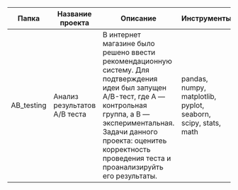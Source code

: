 | Папка | Название проекта | Описание | Инструменты |
| ----- | ---------------- | -------- | ----------- |
| AB_testing | Анализ результатов A/B теста | В интернет магазине было решено ввести рекомендационную систему. Для подтверждения идеи был запущен A/B-тест, где A — контрольная группа, а B — экспериментальная. Задачи данного проекта: оценитеь корректность проведения теста и проанализируйть его результаты. | pandas, numpy, matplotlib, pyplot, seaborn, scipy, stats, math |
